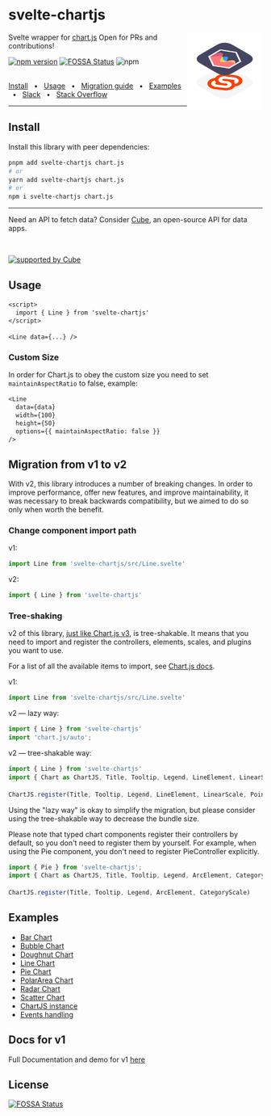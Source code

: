 # svelte-chartjs

<img align="right" width="150" height="150" alt="svelte-chartjs logo" src="https://raw.githubusercontent.com/SauravKanchan/svelte-chartjs/master/assets/svelte-chartjs.png">

Svelte wrapper for [chart.js](https://www.chartjs.org/) Open for PRs and contributions!

[![npm version](https://badge.fury.io/js/svelte-chartjs.svg)](https://badge.fury.io/js/svelte-chartjs)
[![FOSSA Status](https://app.fossa.com/api/projects/git%2Bgithub.com%2FSauravKanchan%2Fsvelte-chartjs.svg?type=shield)](https://app.fossa.com/projects/git%2Bgithub.com%2FSauravKanchan%2Fsvelte-chartjs?ref=badge_shield)
![npm](https://img.shields.io/npm/dm/svelte-chartjs)

<br />
<a href="#install">Install</a>
<span>&nbsp;&nbsp;•&nbsp;&nbsp;</span>
<a href="#usage">Usage</a>
<span>&nbsp;&nbsp;•&nbsp;&nbsp;</span>
<a href="#migration-from-v1-to-v2">Migration guide</a>
<span>&nbsp;&nbsp;•&nbsp;&nbsp;</span>
<a href="#examples">Examples</a>
<span>&nbsp;&nbsp;•&nbsp;&nbsp;</span>
<a href="https://slack.cube.dev/?ref=eco-svelte-chartjs">Slack</a>
<span>&nbsp;&nbsp;•&nbsp;&nbsp;</span>
<a href="https://stackoverflow.com/questions/tagged/svelte-chartjs">Stack Overflow</a>
<br />
<hr />

## Install

Install this library with peer dependencies:

```bash
pnpm add svelte-chartjs chart.js
# or
yarn add svelte-chartjs chart.js
# or
npm i svelte-chartjs chart.js
```

<hr />

Need an API to fetch data? Consider [Cube](https://cube.dev/?ref=eco-svelte-chartjs), an open-source API for data apps.

<br />

[![supported by Cube](https://user-images.githubusercontent.com/986756/154330861-d79ab8ec-aacb-4af8-9e17-1b28f1eccb01.svg)](https://cube.dev/?ref=eco-svelte-chartjs)

## Usage

```svelte
<script>
  import { Line } from 'svelte-chartjs'
</script>

<Line data={...} />
```

### Custom Size

In order for Chart.js to obey the custom size you need to set `maintainAspectRatio` to false, example:

```svelte
<Line
  data={data}
  width={100}
  height={50}
  options={{ maintainAspectRatio: false }}
/>
```

## Migration from v1 to v2

With v2, this library introduces a number of breaking changes. In order to improve performance, offer new features, and improve maintainability, it was necessary to break backwards compatibility, but we aimed to do so only when worth the benefit.

### Change component import path

v1:

```javascript
import Line from 'svelte-chartjs/src/Line.svelte'
```

v2:

```javascript
import { Line } from 'svelte-chartjs'
```

### Tree-shaking

v2 of this library, [just like Chart.js v3](https://www.chartjs.org/docs/latest/getting-started/v3-migration.html#setup-and-installation), is tree-shakable. It means that you need to import and register the controllers, elements, scales, and plugins you want to use.

For a list of all the available items to import, see [Chart.js docs](https://www.chartjs.org/docs/latest/getting-started/integration.html#bundlers-webpack-rollup-etc).

v1:

```javascript
import Line from 'svelte-chartjs/src/Line.svelte'
```

v2 — lazy way:

```javascript
import { Line } from 'svelte-chartjs'
import 'chart.js/auto';
```

v2 — tree-shakable way:

```javascript
import { Line } from 'svelte-chartjs'
import { Chart as ChartJS, Title, Tooltip, Legend, LineElement, LinearScale, PointElement, CategoryScale } from 'chart.js';

ChartJS.register(Title, Tooltip, Legend, LineElement, LinearScale, PointElement, CategoryScale);
```

Using the "lazy way" is okay to simplify the migration, but please consider using the tree-shakable way to decrease the bundle size.

Please note that typed chart components register their controllers by default, so you don't need to register them by yourself. For example, when using the Pie component, you don't need to register PieController explicitly.

```javascript
import { Pie } from 'svelte-chartjs';
import { Chart as ChartJS, Title, Tooltip, Legend, ArcElement, CategoryScale } from 'chart.js'

ChartJS.register(Title, Tooltip, Legend, ArcElement, CategoryScale)
```

## Examples

- [Bar Chart](https://codesandbox.io/s/github/SauravKanchan/svelte-chartjs/tree/master/sandboxes/bar)
- [Bubble Chart](https://codesandbox.io/s/github/SauravKanchan/svelte-chartjs/tree/master/sandboxes/bubble)
- [Doughnut Chart](https://codesandbox.io/s/github/SauravKanchan/svelte-chartjs/tree/master/sandboxes/doughnut)
- [Line Chart](https://codesandbox.io/s/github/SauravKanchan/svelte-chartjs/tree/master/sandboxes/line)
- [Pie Chart](https://codesandbox.io/s/github/SauravKanchan/svelte-chartjs/tree/master/sandboxes/pie)
- [PolarArea Chart](https://codesandbox.io/s/github/SauravKanchan/svelte-chartjs/tree/master/sandboxes/polar)
- [Radar Chart](https://codesandbox.io/s/github/SauravKanchan/svelte-chartjs/tree/master/sandboxes/radar)
- [Scatter Chart](https://codesandbox.io/s/github/SauravKanchan/svelte-chartjs/tree/master/sandboxes/scatter)
- [ChartJS instance](https://codesandbox.io/s/github/SauravKanchan/svelte-chartjs/tree/master/sandboxes/ref)
- [Events handling](https://codesandbox.io/s/github/SauravKanchan/svelte-chartjs/tree/master/sandboxes/events)

## Docs for v1

Full Documentation and demo for v1 [here](https://saurav.tech/mdbsvelte/?path=/story/charts--installation)
## License
[![FOSSA Status](https://app.fossa.com/api/projects/git%2Bgithub.com%2FSauravKanchan%2Fsvelte-chartjs.svg?type=large)](https://app.fossa.com/projects/git%2Bgithub.com%2FSauravKanchan%2Fsvelte-chartjs?ref=badge_large)
